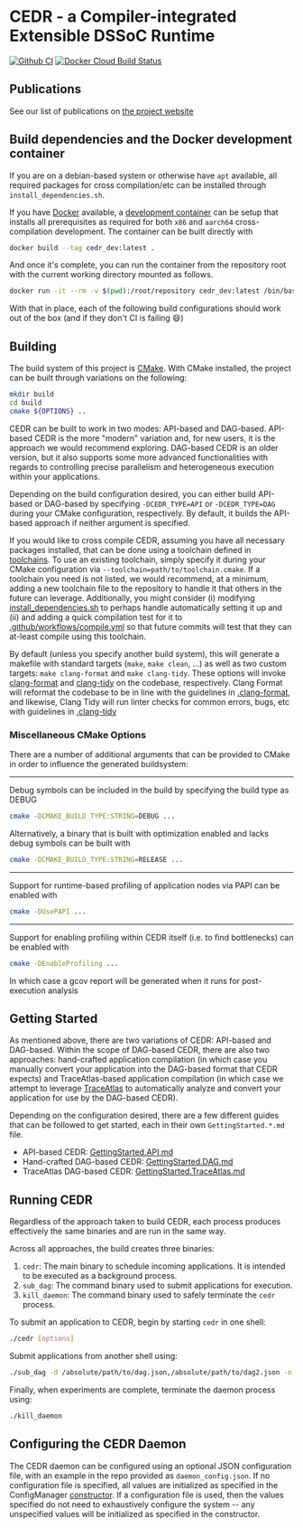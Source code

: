 # CEDR - a Compiler-integrated Extensible DSSoC Runtime

[![Github CI](https://github.com/UA-RCL/CEDR/workflows/Compilation%20Checks/badge.svg)](https://github.com/UA-RCL/CEDR/actions?query=workflow%3A%22Compilation+Checks%22)
[![Docker Cloud Build Status](https://img.shields.io/docker/cloud/build/mackncheesiest/cedr_dev)](https://hub.docker.com/r/mackncheesiest/cedr_dev/builds)

## Publications

See our list of publications on [the project website](https://ua-rcl.github.io/CEDR/#publications)

## Build dependencies and the Docker development container
If you are on a debian-based system or otherwise have `apt` available, all required packages for cross compilation/etc can be installed through `install_dependencies.sh`.

If you have [Docker](https://www.docker.com) available, a [development container](https://hub.docker.com/r/mackncheesiest/cedr_dev) can be setup that installs all prerequisites as required for both `x86` and `aarch64` cross-compilation development. 
The container can be built directly with
```bash
docker build --tag cedr_dev:latest .
```
And once it's complete, you can run the container from the repository root with the current working directory mounted as follows.
```bash
docker run -it --rm -v $(pwd):/root/repository cedr_dev:latest /bin/bash
```
With that in place, each of the following build configurations should work out of the box (and if they don't CI is failing 😄)

## Building

The build system of this project is [CMake](https://cmake.org/). With CMake installed, the project can be built through variations on the following:
```bash
mkdir build
cd build
cmake ${OPTIONS} ..
```

CEDR can be built to work in two modes: API-based and DAG-based. API-based CEDR is the more "modern" variation and, for new users, it is the approach we would recommend exploring. DAG-based CEDR is an older version, but it also supports some more advanced functionalities with regards to controlling precise parallelism and heterogeneous execution within your applications.

Depending on the build configuration desired, you can either build API-based or DAG-based by specifying `-DCEDR_TYPE=API` or `-DCEDR_TYPE=DAG` during your CMake configuration, respectively. By default, it builds the API-based approach if neither argument is specified.

If you would like to cross compile CEDR, assuming you have all necessary packages installed, that can be done using a toolchain defined in [toolchains](toolchains). To use an existing toolchain, simply specify it during your CMake configuration via `--toolchain=path/to/toolchain.cmake`. If a toolchain you need is not listed, we would recommend, at a minimum, adding a new toolchain file to the repository to handle it that others in the future can leverage. Additionally, you might consider (i) modifying [install_dependencies.sh](install_dependencies.sh) to perhaps handle automatically setting it up and (ii) and adding a quick compilation test for it to [.github/workflows/compile.yml](.github/workflows/compile.yml) so that future commits will test that they can at-least compile using this toolchain.

By default (unless you specify another build system), this will generate a makefile with standard targets (`make`, `make clean`, ...) as well as two custom targets: `make clang-format` and `make clang-tidy`. 
These options will invoke [clang-format](https://clang.llvm.org/docs/ClangFormat.html) and [clang-tidy](https://clang.llvm.org/extra/clang-tidy/) on the codebase, respectively.
Clang Format will reformat the codebase to be in line with the guidelines in [.clang-format](.clang-format), and likewise, Clang Tidy will run linter checks for common errors, bugs, etc with guidelines in [.clang-tidy](.clang-tidy)

### Miscellaneous CMake Options
There are a number of additional arguments that can be provided to CMake in order to influence the generated buildsystem:

---

Debug symbols can be included in the build by specifying the build type as DEBUG
```bash
cmake -DCMAKE_BUILD_TYPE:STRING=DEBUG ...
```

Alternatively, a binary that is built with optimization enabled and lacks debug symbols can be built with
```bash
cmake -DCMAKE_BUILD_TYPE:STRING=RELEASE ...
```

---

Support for runtime-based profiling of application nodes via PAPI can be enabled with
```bash
cmake -DUsePAPI ...
```

---

Support for enabling profiling within CEDR itself (i.e. to find bottlenecks) can be enabled with
```bash
cmake -DEnableProfiling ...
```
In which case a gcov report will be generated when it runs for post-execution analysis

## Getting Started

As mentioned above, there are two variations of CEDR: API-based and DAG-based. Within the scope of DAG-based CEDR, there are also two approaches: hand-crafted application compilation (in which case you manually convert your application into the DAG-based format that CEDR expects) and TraceAtlas-based application compilation (in which case we attempt to leverage [TraceAtlas](https://github.com/ruhrie/TraceAtlas) to automatically analyze and convert your application for use by the DAG-based CEDR).

Depending on the configuration desired, there are a few different guides that can be followed to get started, each in their own `GettingStarted.*.md` file.

- API-based CEDR: [GettingStarted.API.md](GettingStarted.API.md)
- Hand-crafted DAG-based CEDR: [GettingStarted.DAG.md](GettingStarted.DAG.md)
- TraceAtlas DAG-based CEDR: [GettingStarted.TraceAtlas.md](GettingStarted.TraceAtlas.md)

## Running CEDR

Regardless of the approach taken to build CEDR, each process produces effectively the same binaries and are run in the same way.

Across all approaches, the build creates three binaries: 
 1. `cedr`: The main binary to schedule incoming applications. It is intended to be executed as a background process.
 2. `sub_dag`: The command binary used to submit applications for execution.
 3. `kill_daemon`: The command binary used to safely terminate the `cedr` process. 

To submit an application to CEDR, begin by starting `cedr` in one shell:
```bash
./cedr [options]
```
Submit applications from another shell using:
```bash
./sub_dag -d /absolute/path/to/dag.json,/absolute/path/to/dag2.json -n [num_instances],[num_instances2]
```
Finally, when experiments are complete, terminate the daemon process using:
```bash
./kill_daemon
```
## Configuring the CEDR Daemon

The CEDR daemon can be configured using an optional JSON configuration file, with an example in the repo provided as `daemon_config.json`.
If no configuration file is specified, all values are initialized as specified in the ConfigManager [constructor](src-api/config_manager.cpp).
If a configuration file is used, then the values specified do not need to exhaustively configure the system -- any unspecified values will be initialized as specified in the constructor.
